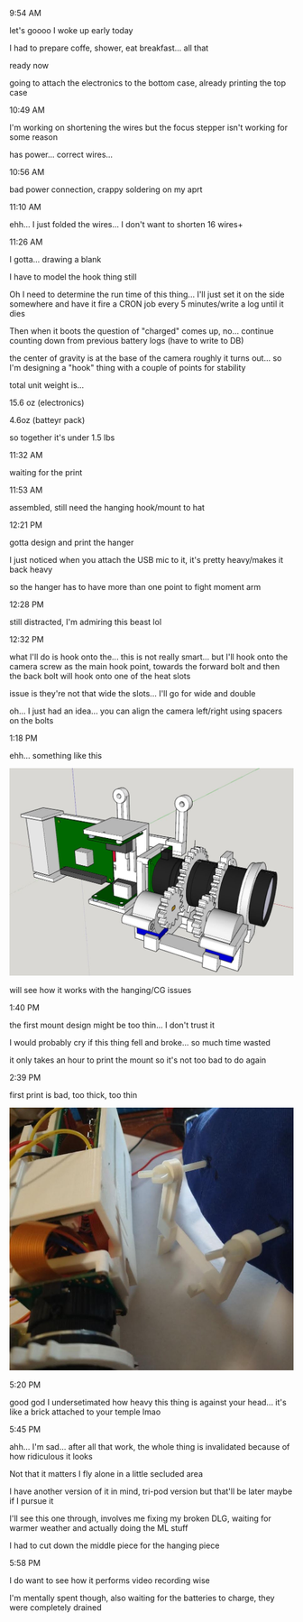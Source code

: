 9:54 AM

let's goooo I woke up early today

I had to prepare coffe, shower, eat breakfast... all that

ready now

going to attach the electronics to the bottom case, already printing the top case

10:49 AM

I'm working on shortening the wires but the focus stepper isn't working for some reason

has power... correct wires...

10:56 AM

bad power connection, crappy soldering on my aprt

11:10 AM

ehh... I just folded the wires... I don't want to shorten 16 wires+

11:26 AM

I gotta... drawing a blank

I have to model the hook thing still

Oh I need to determine the run time of this thing... I'll just set it on the side somewhere and have it fire a CRON job every 5 minutes/write a log until it dies

Then when it boots the question of "charged" comes up, no... continue counting down from previous battery logs (have to write to DB)

the center of gravity is at the base of the camera roughly it turns out... so I'm designing a "hook" thing with a couple of points for stability

total unit weight is...

15.6 oz (electronics)

4.6oz (batteyr pack)

so together it's under 1.5 lbs

11:32 AM

waiting for the print

11:53 AM

assembled, still need the hanging hook/mount to hat

12:21 PM

gotta design and print the hanger

I just noticed when you attach the USB mic to it, it's pretty heavy/makes it back heavy

so the hanger has to have more than one point to fight moment arm

12:28 PM

still distracted, I'm admiring this beast lol

12:32 PM

what I'll do is hook onto the... this is not really smart... but I'll hook onto the camera screw as the main hook point, towards the forward bolt and then the back bolt will hook onto one of the heat slots

issue is they're not that wide the slots... I'll go for wide and double

oh... I just had an idea... you can align the camera left/right using spacers on the bolts

1:18 PM

ehh... something like this

<img src="../images/hanger.JPG"/>

will see how it works with the hanging/CG issues

1:40 PM

the first mount design might be too thin... I don't trust it

I would probably cry if this thing fell and broke... so much time wasted

it only takes an hour to print the mount so it's not too bad to do again

2:39 PM

first print is bad, too thick, too thin

<img src="../images/too-thin-too-thick.JPG"/>

5:20 PM

good god I undersetimated how heavy this thing is against your head... it's like a brick attached to your temple lmao

5:45 PM

ahh... I'm sad... after all that work, the whole thing is invalidated because of how ridiculous it looks

Not that it matters I fly alone in a little secluded area

I have another version of it in mind, tri-pod version but that'll be later maybe if I pursue it

I'll see this one through, involves me fixing my broken DLG, waiting for warmer weather and actually doing the ML stuff

I had to cut down the middle piece for the hanging piece

5:58 PM

I do want to see how it performs video recording wise

I'm mentally spent though, also waiting for the batteries to charge, they were completely drained
